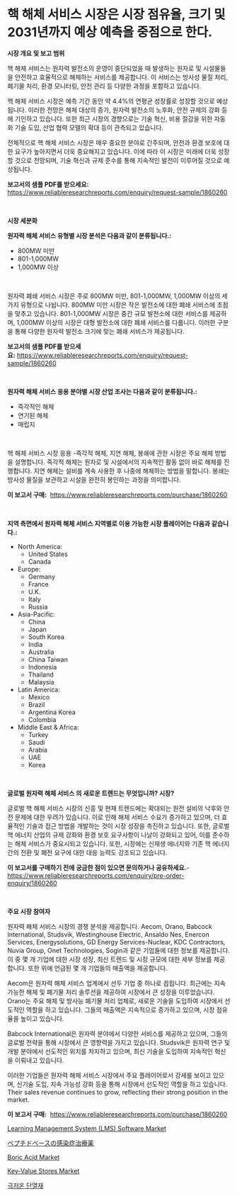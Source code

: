 <p><h1>핵 해체 서비스 시장은 시장 점유율, 크기 및 2031년까지 예상 예측을 중점으로 한다.</h1></p><p><strong>시장 개요 및 보고 범위</strong></p>
<p><p>핵 해체 서비스는 원자력 발전소의 운영이 중단되었을 때 발생하는 원자로 및 시설물들을 안전하고 효율적으로 해체하는 서비스를 제공합니다. 이 서비스는 방사성 물질 처리, 폐기물 처리, 환경 모니터링, 안전 관리 등 다양한 과정을 포함하고 있습니다.</p><p>핵 해체 서비스 시장은 예측 기간 동안 약 4.4%의 연평균 성장률로 성장할 것으로 예상됩니다. 이러한 전망은 해체 대상의 증가, 원자력 발전소의 노후화, 안전 규제의 강화 등에 기인하고 있습니다. 또한 최근 시장의 경향으로는 기술 혁신, 비용 절감을 위한 자동화 기술 도입, 산업 협력 모델의 확대 등이 관측되고 있습니다.</p><p>전체적으로 핵 해체 서비스 시장은 매우 중요한 분야로 간주되며, 안전과 환경 보호에 대한 요구가 높아지면서 더욱 중요해지고 있습니다. 이에 따라 이 시장은 미래에 더욱 성장할 것으로 전망되며, 기술 혁신과 규제 준수를 통해 지속적인 발전이 이루어질 것으로 예상됩니다.</p></p>
<p><strong>보고서의 샘플 PDF를 받으세요:</strong> <a href="https://www.reliableresearchreports.com/enquiry/request-sample/1860260">https://www.reliableresearchreports.com/enquiry/request-sample/1860260</a></p>
<p>&nbsp;</p>
<p><strong>시장 세분화</strong></p>
<p><strong>원자력 해체 서비스 유형별 시장 분석은 다음과 같이 분류됩니다.:</strong></p>
<p><ul><li>800MW 미만</li><li>801-1,000MW</li><li>1,000MW 이상</li></ul></p>
<p>&nbsp;</p>
<p><p>원자력 폐쇄 서비스 시장은 주로 800MW 미만, 801-1,000MW, 1,000MW 이상의 세 가지 유형으로 나뉩니다. 800MW 미만 시장은 작은 발전소에 대한 폐쇄 서비스에 초점을 맞추고 있습니다. 801-1,000MW 시장은 중간 규모 발전소에 대한 서비스를 제공하며, 1,000MW 이상의 시장은 대형 발전소에 대한 폐쇄 서비스를 다룹니다. 이러한 구분을 통해 다양한 원자력 발전소 크기에 맞는 폐쇄 서비스가 제공됩니다.</p></p>
<p><strong>보고서의 샘플 PDF를 받으세요:</strong>&nbsp;<a href="https://www.reliableresearchreports.com/enquiry/request-sample/1860260">https://www.reliableresearchreports.com/enquiry/request-sample/1860260</a></p>
<p>&nbsp;</p>
<p><strong> 원자력 해체 서비스 응용 분야별 시장 산업 조사는 다음과 같이 분류됩니다.:</strong></p>
<p><ul><li>즉각적인 해체</li><li>연기된 해체</li><li>매립지</li></ul></p>
<p>&nbsp;</p>
<p><p>핵 해체 서비스 시장 응용 -즉각적 해체, 지연 해체, 봉쇄에 관한 시장은 주요 해체 방법을 설명합니다. 즉각적 해체는 원자로 및 시설에서의 지속적인 활동 없이 바로 해체를 진행합니다. 지연 해체는 설비를 계속 사용한 후 나중에 해체하는 방법을 말합니다. 봉쇄는 방사성 물질을 보관하고 시설을 완전히 봉인하는 과정을 의미합니다.</p></p>
<p><strong>이 보고서 구매:</strong>&nbsp; <a href="https://www.reliableresearchreports.com/purchase/1860260">https://www.reliableresearchreports.com/purchase/1860260</a></p>
<p>&nbsp;</p>
<p><strong>지역 측면에서 원자력 해체 서비스 지역별로 이용 가능한 시장 플레이어는 다음과 같습니다.:</strong></p>
<p><ul>
    <li>
        North America:
        <ul>
            <li>United States</li>
            <li>Canada</li>
        </ul>
    </li>
    <li>
        Europe:
        <ul>
            <li>Germany</li>
            <li>France</li>
            <li>U.K.</li>
            <li>Italy</li>
            <li>Russia</li>
        </ul>
    </li>
    <li>
        Asia-Pacific:
        <ul>
            <li>China</li>
            <li>Japan</li>
            <li>South Korea</li>
            <li>India</li>
            <li>Australia</li>
            <li>China Taiwan</li>
            <li>Indonesia</li>
            <li>Thailand</li>
            <li>Malaysia</li>
        </ul>
    </li>
    <li>
        Latin America:
        <ul>
            <li>Mexico</li>
            <li>Brazil</li>
            <li>Argentina Korea</li>
            <li>Colombia</li>
        </ul>
    </li>
    <li>
        Middle East & Africa:
        <ul>
            <li>Turkey</li>
            <li>Saudi</li>
            <li>Arabia</li>
            <li>UAE</li>
            <li>Korea</li>
        </ul>
    </li>
    </ul></p>
<p>&nbsp;</p>
<p><strong>글로벌 원자력 해체 서비스 의 새로운 트렌드는 무엇입니까? 시장?</strong></p>
<p><p>글로벌 핵 해체 서비스 시장의 신흥 및 현재 트렌드에는 확대되는 원전 설비의 낙후와 안전 문제에 대한 우려가 있습니다. 이로 인해 해체 서비스 수요가 증가하고 있으며, 더 효율적인 기술과 접근 방법을 개발하는 것이 시장 성장을 촉진하고 있습니다. 또한, 글로벌 핵 에너지 산업의 규제 강화와 환경 보호 요구사항이 나날이 강화되고 있어, 이를 준수하는 해체 서비스가 중요시되고 있습니다. 또한, 시장에는 신재생 에너지와 기존 핵 에너지 간의 전환 및 폐전 요구에 대한 대응 능력도 강조되고 있습니다.</p></p>
<p><strong>이 보고서를 구매하기 전에 궁금한 점이 있으면 문의하거나 공유하세요.</strong>- <a href="https://www.reliableresearchreports.com/enquiry/pre-order-enquiry/1860260">https://www.reliableresearchreports.com/enquiry/pre-order-enquiry/1860260</a></p>
<p>&nbsp;</p>
<p><strong>주요 시장 참여자</strong></p>
<p><p>원자력 해체 서비스 시장의 경쟁 분석을 제공합니다. Aecom, Orano, Babcock International, Studsvik, Westinghouse Electric, Ansaldo Nes, Enercon Services, Energysolutions, GD Energy Services-Nuclear, KDC Contractors, Nuvia Group, Onet Technologies, Sogin과 같은 기업들에 대한 정보를 제공합니다. 이 중 몇 개 기업에 대한 시장 성장, 최신 트렌드 및 시장 규모에 대한 세부 정보를 제공합니다. 또한 위에 언급된 몇 개 기업들의 매출액을 제공합니다.</p><p>Aecom은 원자력 해체 서비스 업계에서 선두 기업 중 하나로 꼽힙니다. 최근에는 지속 가능한 해체 및 폐기물 처리 솔루션을 제공하여 시장에서 큰 성장을 이루었습니다. Orano는 주요 해체 및 방사능 폐기물 처리 업체로, 새로운 기술을 도입하여 시장에서 선도적인 역할을 하고 있습니다. 그들의 매출액은 지속적으로 증가하고 있으며, 시장 점유율을 높이고 있습니다.</p><p>Babcock International은 원자력 분야에서 다양한 서비스를 제공하고 있으며, 그들의 글로벌 전략을 통해 시장에서 큰 영향력을 가지고 있습니다. Studsvik은 원자력 연구 및 개발 분야에서 선도적인 위치를 차지하고 있으며, 최신 기술을 도입하여 지속적인 혁신을 이뤄내고 있습니다.</p><p>이러한 기업들은 원자력 해체 서비스 시장에서 주요 플레이어로서 강세를 보이고 있으며, 신기술 도입, 지속 가능성 강화 등을 통해 시장에서 선도적인 역할을 하고 있습니다. Their sales revenue continues to grow, reflecting their strong position in the market.</p></p>
<p><strong>이 보고서 구매:</strong>&nbsp;&nbsp;<a href="https://www.reliableresearchreports.com/purchase/1860260">https://www.reliableresearchreports.com/purchase/1860260</a></p>
<p><p><a href="https://issuu.com/reportprime-2/docs/learning-management-system-lms-software-market-siz">Learning Management System (LMS) Software Market</a></p><p><a href="https://github.com/vhemk0794148/Market-Research-Report-List-1/blob/main/9135551192970.md">ペプチドベースの感染症治療薬</a></p><p><a href="https://github.com/joannesouthgate/Market-Research-Report-List-2/blob/main/boric-acid-market.md">Boric Acid Market</a></p><p><a href="https://issuu.com/reportprime-2/docs/key-value-stores-market-size-2030.pptx">Key-Value Stores Market</a></p><p><a href="https://medium.com/@christorpherpfannerstill5436/quot-%ED%81%AC%EB%A6%AC%EC%98%A4%EC%A0%A0-%EC%A0%88%EC%97%B0-%EC%9E%AC%EB%A3%8C-%EC%8B%9C%EC%9E%A5-%EC%A7%80%ED%91%9C%EC%9D%98-%ED%95%B4%EC%84%9D-%EC%8B%9C%EC%9E%A5-%EC%A0%90%EC%9C%A0%EC%9C%A8-%ED%8A%B8%EB%A0%8C%EB%93%9C-%EB%B0%8F-%EC%84%B1%EC%9E%A5-%EC%96%91%EC%83%81-quot-66e46a4e4db3">극저온 단열재</a></p></p>
